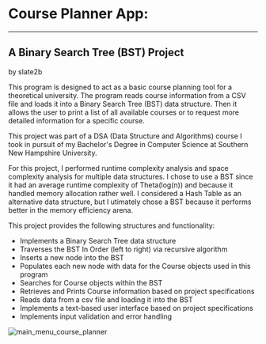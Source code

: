 # Course Planner App:
---------------------
A Binary Search Tree (BST) Project 
----------------------------------
by slate2b

This program is designed to act as a basic course planning tool for a 
theoretical university.  The program reads course information from a CSV file
and loads it into a Binary Search Tree (BST) data structure.  Then it allows
the user to print a list of all available courses or to request more detailed 
information for a specific course.

This project was part of a DSA (Data Structure and Algorithms) course I took
in pursuit of my Bachelor's Degree in Computer Science at Southern New 
Hampshire University.  

For this project, I performed runtime complexity analysis and space complexity
analysis for multiple data structures.  I chose to use a BST since it had an 
average runtime complexity of Theta(log(n)) and because it handled memory 
allocation rather well.  I considered a Hash Table as an alternative data 
structure, but I utimately chose a BST because it performs better in the memory
efficiency arena.  
 
This project provides the following structures and functionality:

* Implements a Binary Search Tree data structure
* Traverses the BST In Order (left to right) via recursive algorithm
* Inserts a new node into the BST
* Populates each new node with data for the Course objects used in this 
  program
* Searches for Course objects within the BST
* Retrieves and Prints Course information based on project specifications
* Reads data from a csv file and loading it into the BST
* Implements a text-based user interface based on project specifications
* Implements input validation and error handling

![main_menu_course_planner](https://user-images.githubusercontent.com/88697660/191091185-6e82e438-b404-4f7f-8425-e323c19c6afd.PNG)
